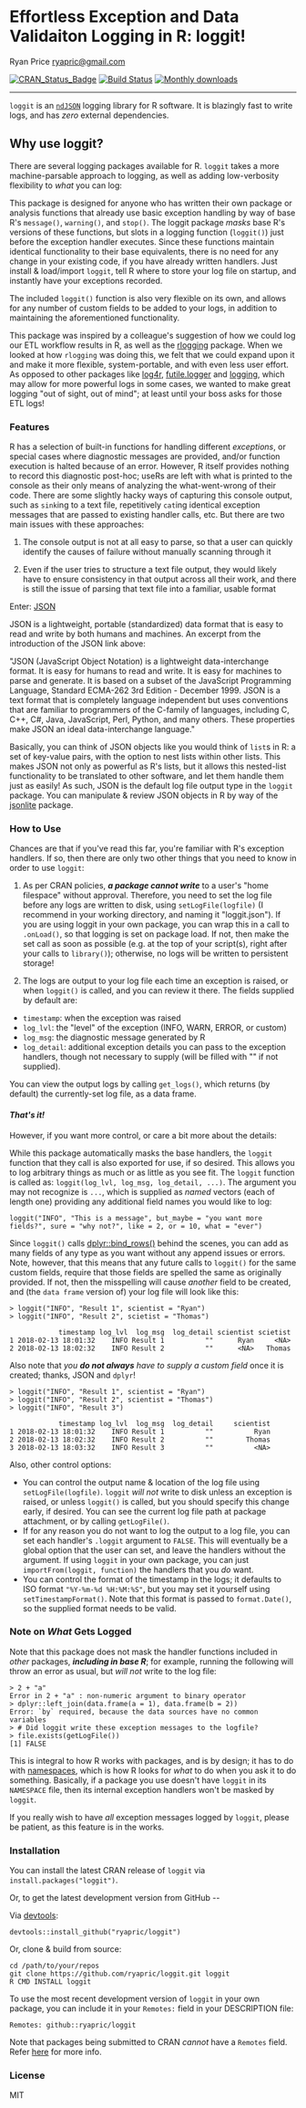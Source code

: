 Effortless Exception and Data Validaiton Logging in R: loggit!
==============================================================
Ryan Price <ryapric@gmail.com>

[![CRAN\_Status\_Badge](http://www.r-pkg.org/badges/version/loggit)](https://cran.r-project.org/package=loggit)
[![Build
Status](https://travis-ci.org/ryapric/loggit.svg?branch=master)](https://travis-ci.org/ryapric/loggit)
[![Monthly
downloads](https://cranlogs.r-pkg.org/badges/loggit)](https://cran.r-project.org/package=loggit)

------------------------------------------------------------------------

`loggit` is an [`ndJSON`](https://github.com/ndjson/ndjson-spec) logging library
for R software. It is blazingly fast to write logs, and has _zero_ external
dependencies.

Why use loggit?
---------------

There are several logging packages available for R. `loggit` takes a more
machine-parsable approach to logging, as well as adding low-verbosity
flexibility to _what_ you can log:



This package is designed for anyone who has written their own package or
analysis functions that already use basic exception handling by way of base R's
`message()`, `warning()`, and `stop()`. The loggit package *masks* base R's
versions of these functions, but slots in a logging function (`loggit()`) just
before the exception handler executes. Since these functions maintain identical
functionality to their base equivalents, there is no need for any change in your
existing code, if you have already written handlers. Just install & load/import
`loggit`, tell R where to store your log file on startup, and instantly have
your exceptions recorded.

The included `loggit()` function is also very flexible on its own, and allows
for any number of custom fields to be added to your logs, in addition to
maintaining the aforementioned functionality.

This package was inspired by a colleague's suggestion of how we could log our
ETL workflow results in R, as well as the
[rlogging](https://github.com/mjkallen/rlogging) package. When we looked at how
`rlogging` was doing this, we felt that we could expand upon it and make it more
flexible, system-portable, and with even less user effort. As opposed to other
packages like [log4r](http://cran.r-project.org/package=log4r),
[futile.logger](http://cran.r-project.org/package=futile.logger) and
[logging](http://cran.r-project.org/package=logging), which may allow for more
powerful logs in some cases, we wanted to make great logging "out of sight, out
of mind"; at least until your boss asks for those ETL logs!

### Features

R has a selection of built-in functions for handling different *exceptions*, or
special cases where diagnostic messages are provided, and/or function execution
is halted because of an error. However, R itself provides nothing to record this
diagnostic post-hoc; useRs are left with what is printed to the console as their
only means of analyzing the what-went-wrong of their code. There are some
slightly hacky ways of capturing this console output, such as `sink`ing to a
text file, repetitively `cat`ing identical exception messages that are passed to
existing handler calls, etc. But there are two main issues with these
approaches:

1.  The console output is not at all easy to parse, so that a user can quickly
    identify the causes of failure without manually scanning through it

2.  Even if the user tries to structure a text file output, they would likely
    have to ensure consistency in that output across all their work, and there
    is still the issue of parsing that text file into a familiar, usable format

Enter: [JSON](https://www.json.org/)

JSON is a lightweight, portable (standardized) data format that is easy to read
and write by both humans and machines. An excerpt from the introduction of the
JSON link above:

"JSON (JavaScript Object Notation) is a lightweight data-interchange format. It
is easy for humans to read and write. It is easy for machines to parse and
generate. It is based on a subset of the JavaScript Programming Language,
Standard ECMA-262 3rd Edition - December 1999. JSON is a text format that is
completely language independent but uses conventions that are familiar to
programmers of the C-family of languages, including C, C++, C\#, Java,
JavaScript, Perl, Python, and many others. These properties make JSON an ideal
data-interchange language."

Basically, you can think of JSON objects like you would think of `list`s in R: a
set of key-value pairs, with the option to nest lists within other lists. This
makes JSON not only as powerful as R's lists, but it allows this nested-list
functionality to be translated to other software, and let them handle them just
as easily! As such, JSON is the default log file output type in the `loggit`
package. You can manipulate & review JSON objects in R by way of the
[jsonlite](https://cran.r-project.org/package=jsonlite) package.

### How to Use

Chances are that if you've read this far, you're familiar with R's exception
handlers. If so, then there are only two other things that you need to know in
order to use `loggit`:

1.  As per CRAN policies, ***a package cannot write*** to a user's "home
    filespace" without approval. Therefore, you need to set the log file before
    any logs are written to disk, using `setLogFile(logfile)` (I recommend in
    your working directory, and naming it "loggit.json"). If you are using
    loggit in your own package, you can wrap this in a call to `.onLoad()`, so
    that logging is set on package load. If not, then make the set call as soon
    as possible (e.g. at the top of your script(s), right after your calls to
    `library()`); otherwise, no logs will be written to persistent storage!

2.  The logs are output to your log file each time an exception is raised, or
    when `loggit()` is called, and you can review it there. The fields supplied
    by default are:

-   `timestamp`: when the exception was raised
-   `log_lvl`: the "level" of the exception (INFO, WARN, ERROR, or custom)
-   `log_msg`: the diagnostic message generated by R
-   `log_detail`: additional exception details you can pass to the exception
    handlers, though not necessary to supply (will be filled with "" if not
    supplied).

You can view the output logs by calling `get_logs()`, which returns (by default)
the currently-set log file, as a data frame.

#### ***That's it!***

However, if you want more control, or care a bit more about the details:

While this package automatically masks the base handlers, the `loggit` function
that they call is also exported for use, if so desired. This allows you to log
arbitrary things as much or as little as you see fit. The `loggit` function is
called as: `loggit(log_lvl, log_msg, log_detail, ...)`. The argument you may not
recognize is `...`, which is supplied as *named* vectors (each of length one)
providing any additional field names you would like to log:

    loggit("INFO", "This is a message", but_maybe = "you want more fields?", sure = "why not?", like = 2, or = 10, what = "ever")

Since `loggit()` calls
[dplyr::bind\_rows()](http://dplyr.tidyverse.org/reference/bind.html) behind the
scenes, you can add as many fields of any type as you want without any append
issues or errors. Note, however, that this means that any future calls to
`loggit()` for the same custom fields, require that those fields are spelled the
same as originally provided. If not, then the misspelling will cause *another*
field to be created, and (the `data frame` version of) your log file will look
like this:

    > loggit("INFO", "Result 1", scientist = "Ryan")
    > loggit("INFO", "Result 2", scietist = "Thomas")

                timestamp log_lvl  log_msg  log_detail scientist scietist
    1 2018-02-13 18:01:32    INFO Result 1          ""      Ryan     <NA>
    2 2018-02-13 18:02:32    INFO Result 2          ""      <NA>   Thomas

Also note that *you **do not always** have to supply a custom field* once it is
created; thanks, JSON and `dplyr`!

    > loggit("INFO", "Result 1", scientist = "Ryan")
    > loggit("INFO", "Result 2", scientist = "Thomas")
    > loggit("INFO", "Result 3")

                timestamp log_lvl  log_msg  log_detail     scientist
    1 2018-02-13 18:01:32    INFO Result 1          ""          Ryan
    2 2018-02-13 18:02:32    INFO Result 2          ""        Thomas
    3 2018-02-13 18:03:32    INFO Result 3          ""          <NA>

Also, other control options:

-   You can control the output name & location of the log file using
    `setLogFile(logfile)`. `loggit` *will not* write to disk unless an exception
    is raised, or unless `loggit()` is called, but you should specify this
    change early, if desired. You can see the current log file path at package
    attachment, or by calling `getLogFile()`.
-   If for any reason you do not want to log the output to a log file, you can
    set each handler's `.loggit` argument to `FALSE`. This will eventually be a
    global option that the user can set, and leave the handlers without the
    argument. If using `loggit` in your own package, you can just
    `importFrom(loggit, function)` the handlers that you *do* want.
-   You can control the format of the timestamp in the logs; it defaults to ISO
    format `"%Y-%m-%d %H:%M:%S"`, but you may set it yourself using
    `setTimestampFormat()`. Note that this format is passed to `format.Date()`,
    so the supplied format needs to be valid.

### Note on *What* Gets Logged

Note that this package does not mask the handler functions included in *other*
packages, ***including in base R***; for example, running the following will
throw an error as usual, but *will not* write to the log file:

    > 2 + "a"
    Error in 2 + "a" : non-numeric argument to binary operator
    > dplyr::left_join(data.frame(a = 1), data.frame(b = 2))
    Error: `by` required, because the data sources have no common variables
    > # Did loggit write these exception messages to the logfile?
    > file.exists(getLogFile())
    [1] FALSE

This is integral to how R works with packages, and is by design; it has to do
with [namespaces](http://r-pkgs.had.co.nz/namespace.html), which is how R looks
for *what* to do when you ask it to do something. Basically, if a package you
use doesn't have `loggit` in its `NAMESPACE` file, then its internal exception
handlers won't be masked by `loggit`.

If you really wish to have *all* exception messages logged by `loggit`, please
be patient, as this feature is in the works.

### Installation

You can install the latest CRAN release of `loggit` via
`install.packages("loggit")`.

Or, to get the latest development version from GitHub --

Via [devtools](https://github.com/hadley/devtools):

    devtools::install_github("ryapric/loggit")

Or, clone & build from source:

    cd /path/to/your/repos
    git clone https://github.com/ryapric/loggit.git loggit
    R CMD INSTALL loggit

To use the most recent development version of `loggit` in your own package, you
can include it in your `Remotes:` field in your DESCRIPTION file:

    Remotes: github::ryapric/loggit

Note that packages being submitted to CRAN *cannot* have a `Remotes` field.
Refer
[here](https://cran.r-project.org/web/packages/devtools/vignettes/dependencies.html)
for more info.

### License

MIT

